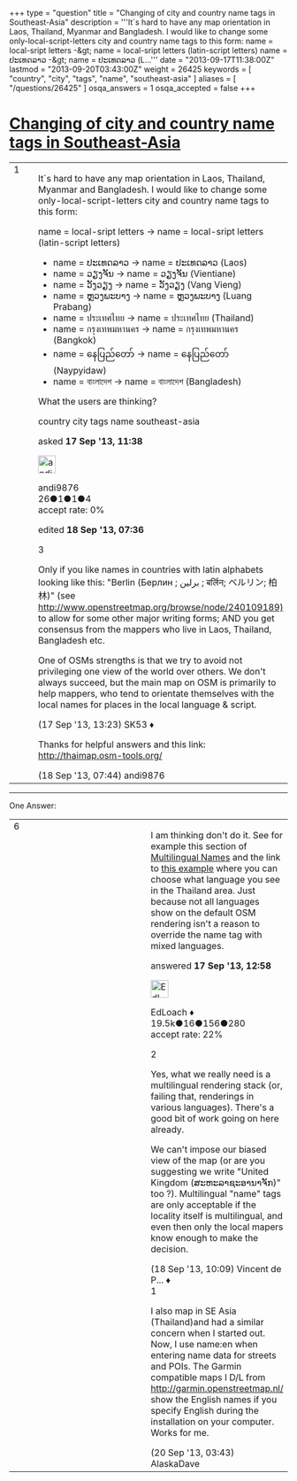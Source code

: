 +++
type = "question"
title = "Changing of city and country name tags in Southeast-Asia"
description = '''It´s hard to have any map orientation in Laos, Thailand, Myanmar and Bangladesh. I would like to change some only-local-script-letters city and country name tags to this form: name = local-sript letters -&amp;gt; name = local-sript letters (latin-script letters)  name = ປະເທດລາວ -&amp;gt; name = ປະເທດລາວ (L...'''
date = "2013-09-17T11:38:00Z"
lastmod = "2013-09-20T03:43:00Z"
weight = 26425
keywords = [ "country", "city", "tags", "name", "southeast-asia" ]
aliases = [ "/questions/26425" ]
osqa_answers = 1
osqa_accepted = false
+++

<div class="headNormal">

# [Changing of city and country name tags in Southeast-Asia](/questions/26425/changing-of-city-and-country-name-tags-in-southeast-asia)

</div>

<div id="main-body">

<div id="askform">

<table id="question-table" style="width:100%;">
<colgroup>
<col style="width: 50%" />
<col style="width: 50%" />
</colgroup>
<tbody>
<tr>
<td style="width: 30px; vertical-align: top"><div class="vote-buttons">
<span id="post-26425-upvote" class="ajax-command post-vote up" rel="nofollow" title="I like this post (click again to cancel)"> </span>
<div id="post-26425-score" class="post-score" title="current number of votes">
1
</div>
<span id="post-26425-downvote" class="ajax-command post-vote down" rel="nofollow" title="I dont like this post (click again to cancel)"> </span> <span id="favorite-mark" class="ajax-command favorite-mark" rel="nofollow" title="mark/unmark this question as favorite (click again to cancel)"> </span>
<div id="favorite-count" class="favorite-count">
&#10;</div>
</div></td>
<td><div id="item-right">
<div class="question-body">
<p>It´s hard to have any map orientation in Laos, Thailand, Myanmar and Bangladesh. I would like to change some only-local-script-letters city and country name tags to this form:</p>
<p>name = local-sript letters -&gt; name = local-sript letters (latin-script letters)</p>
<ul>
<li>name = ປະເທດລາວ -&gt; name = ປະເທດລາວ (Laos)</li>
<li>name = ວຽງຈັນ -&gt; name = ວຽງຈັນ (Vientiane)</li>
<li>name = ວັງວຽງ -&gt; name = ວັງວຽງ (Vang Vieng)</li>
<li>name = ຫຼວງພະບາງ -&gt; name = ຫຼວງພະບາງ (Luang Prabang)</li>
<li>name = ประเทศไทย -&gt; name = ประเทศไทย (Thailand)</li>
<li>name = กรุงเทพมหานคร -&gt; name = กรุงเทพมหานคร (Bangkok)</li>
<li>name = နေပြည်တော် -&gt; name = နေပြည်တော် (Naypyidaw)</li>
<li>name = বাংলাদেশ -&gt; name = বাংলাদেশ (Bangladesh)</li>
</ul>
<p>What the users are thinking?</p>
</div>
<div id="question-tags" class="tags-container tags">
<span class="post-tag tag-link-country" rel="tag" title="see questions tagged &#39;country&#39;">country</span> <span class="post-tag tag-link-city" rel="tag" title="see questions tagged &#39;city&#39;">city</span> <span class="post-tag tag-link-tags" rel="tag" title="see questions tagged &#39;tags&#39;">tags</span> <span class="post-tag tag-link-name" rel="tag" title="see questions tagged &#39;name&#39;">name</span> <span class="post-tag tag-link-southeast-asia" rel="tag" title="see questions tagged &#39;southeast-asia&#39;">southeast-asia</span>
</div>
<div id="question-controls" class="post-controls">
&#10;</div>
<div class="post-update-info-container">
<div class="post-update-info post-update-info-user">
<p>asked <strong>17 Sep '13, 11:38</strong></p>
<img src="https://secure.gravatar.com/avatar/a696a6a0165684b12503c26c66f45079?s=32&amp;d=identicon&amp;r=g" class="gravatar" width="32" height="32" alt="andi9876&#39;s gravatar image" />
<p><span>andi9876</span><br />
<span class="score" title="26 reputation points">26</span><span title="1 badges"><span class="badge1">●</span><span class="badgecount">1</span></span><span title="1 badges"><span class="silver">●</span><span class="badgecount">1</span></span><span title="4 badges"><span class="bronze">●</span><span class="badgecount">4</span></span><br />
<span class="accept_rate" title="Rate of the user&#39;s accepted answers">accept rate:</span> <span title="andi9876 has no accepted answers">0%</span></p>
</div>
<div class="post-update-info post-update-info-edited">
<p><span> edited <strong>18 Sep '13, 07:36</strong> </span></p>
</div>
</div>
<div id="comments-container-26425" class="comments-container">
<span id="26430"></span>
<div id="comment-26430" class="comment">
<div id="post-26430-score" class="comment-score">
3
</div>
<div class="comment-text">
<p>Only if you like names in countries with latin alphabets looking like this: "Berlin (Берлин ; برلين ; बर्लिन; ベルリン; 柏林)" (see <a href="http://www.openstreetmap.org/browse/node/240109189)">http://www.openstreetmap.org/browse/node/240109189)</a> to allow for some other major writing forms; AND you get consensus from the mappers who live in Laos, Thailand, Bangladesh etc.</p>
<p>One of OSMs strengths is that we try to avoid not privileging one view of the world over others. We don't always succeed, but the main map on OSM is primarily to help mappers, who tend to orientate themselves with the local names for places in the local language &amp; script.</p>
</div>
<div id="comment-26430-info" class="comment-info">
<span class="comment-age">(17 Sep '13, 13:23)</span> <span class="comment-user userinfo">SK53 ♦</span>
</div>
</div>
<span id="26462"></span>
<div id="comment-26462" class="comment">
<div id="post-26462-score" class="comment-score">
&#10;</div>
<div class="comment-text">
<p>Thanks for helpful answers and this link: <a href="http://thaimap.osm-tools.org/">http://thaimap.osm-tools.org/</a></p>
</div>
<div id="comment-26462-info" class="comment-info">
<span class="comment-age">(18 Sep '13, 07:44)</span> <span class="comment-user userinfo">andi9876</span>
</div>
</div>
</div>
<div id="comment-tools-26425" class="comment-tools">
&#10;</div>
<div class="clear">
&#10;</div>
<div id="comment-26425-form-container" class="comment-form-container">
&#10;</div>
<div class="clear">
&#10;</div>
</div></td>
</tr>
</tbody>
</table>

------------------------------------------------------------------------

<div class="tabBar">

<span id="sort-top"></span>

<div class="headQuestions">

One Answer:

</div>

</div>

<span id="26428"></span>

<div id="answer-container-26428" class="answer">

<table style="width:100%;">
<colgroup>
<col style="width: 50%" />
<col style="width: 50%" />
</colgroup>
<tbody>
<tr>
<td style="width: 30px; vertical-align: top"><div class="vote-buttons">
<span id="post-26428-upvote" class="ajax-command post-vote up" rel="nofollow" title="I like this post (click again to cancel)"> </span>
<div id="post-26428-score" class="post-score" title="current number of votes">
6
</div>
<span id="post-26428-downvote" class="ajax-command post-vote down" rel="nofollow" title="I dont like this post (click again to cancel)"> </span>
</div></td>
<td><div class="item-right">
<div class="answer-body">
<p>I am thinking don't do it. See for example this section of <a href="http://wiki.openstreetmap.org/wiki/Multilingual_names#Thailand">Multilingual Names</a> and the link to <a href="http://thaimap.osm-tools.org">this example</a> where you can choose what language you see in the Thailand area. Just because not all languages show on the default OSM rendering isn't a reason to override the name tag with mixed languages.</p>
</div>
<div class="answer-controls post-controls">
&#10;</div>
<div class="post-update-info-container">
<div class="post-update-info post-update-info-user">
<p>answered <strong>17 Sep '13, 12:58</strong></p>
<img src="https://secure.gravatar.com/avatar/f25a8392e12ed696b16554b3d08e4e2b?s=32&amp;d=identicon&amp;r=g" class="gravatar" width="32" height="32" alt="EdLoach&#39;s gravatar image" />
<p><span>EdLoach ♦</span><br />
<span class="score" title="19478 reputation points"><span>19.5k</span></span><span title="16 badges"><span class="badge1">●</span><span class="badgecount">16</span></span><span title="156 badges"><span class="silver">●</span><span class="badgecount">156</span></span><span title="280 badges"><span class="bronze">●</span><span class="badgecount">280</span></span><br />
<span class="accept_rate" title="Rate of the user&#39;s accepted answers">accept rate:</span> <span title="EdLoach has 93 accepted answers">22%</span></p>
</div>
</div>
<div id="comments-container-26428" class="comments-container">
<span id="26464"></span>
<div id="comment-26464" class="comment">
<div id="post-26464-score" class="comment-score">
2
</div>
<div class="comment-text">
<p>Yes, what we really need is a multilingual rendering stack (or, failing that, renderings in various languages). There's a good bit of work going on here already.</p>
<p>We can't impose our biased view of the map (or are you suggesting we write "United Kingdom (ສະຫະລາຊະອານາຈັກ)" too ?). Multilingual "name" tags are only acceptable if the locality itself is multilingual, and even then only the local mapers know enough to make the decision.</p>
</div>
<div id="comment-26464-info" class="comment-info">
<span class="comment-age">(18 Sep '13, 10:09)</span> <span class="comment-user userinfo">Vincent de P... ♦</span>
</div>
</div>
<span id="26518"></span>
<div id="comment-26518" class="comment">
<div id="post-26518-score" class="comment-score">
1
</div>
<div class="comment-text">
<p>I also map in SE Asia (Thailand)and had a similar concern when I started out. Now, I use name:en when entering name data for streets and POIs. The Garmin compatible maps I D/L from <a href="http://garmin.openstreetmap.nl/">http://garmin.openstreetmap.nl/</a> show the English names if you specify English during the installation on your computer. Works for me.</p>
</div>
<div id="comment-26518-info" class="comment-info">
<span class="comment-age">(20 Sep '13, 03:43)</span> <span class="comment-user userinfo">AlaskaDave</span>
</div>
</div>
</div>
<div id="comment-tools-26428" class="comment-tools">
&#10;</div>
<div class="clear">
&#10;</div>
<div id="comment-26428-form-container" class="comment-form-container">
&#10;</div>
<div class="clear">
&#10;</div>
</div></td>
</tr>
</tbody>
</table>

</div>

<div class="paginator-container-left">

</div>

</div>

</div>

